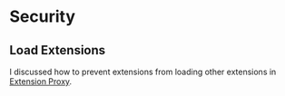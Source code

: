 # Security

## Load Extensions

I discussed how to prevent extensions from loading other extensions in [Extension Proxy](./extension-proxy.md).

